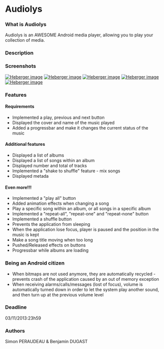 <h1>Audiolys</h1>

<h3>What is Audiolys</h3>

Audiolys is an AWESOME Android media player, allowing you to play your collection of media.

<h3>Description</h3>

<h3>Screenshots</h3>

<a href="http://www.hostingpics.net/viewer.php?id=156779mainscreen.png"><img src="http://img15.hostingpics.net/thumbs/mini_156779mainscreen.png" alt="Heberger image" /></a>
<a href="http://www.hostingpics.net/viewer.php?id=643004listsongs.png"><img src="http://img15.hostingpics.net/thumbs/mini_643004listsongs.png" alt="Heberger image" /></a>
<a href="http://www.hostingpics.net/viewer.php?id=869929musicplayed.png"><img src="http://img15.hostingpics.net/thumbs/mini_869929musicplayed.png" alt="Heberger image" /></a>
<a href="http://www.hostingpics.net/viewer.php?id=500888playingrepeatshuffle.png"><img src="http://img15.hostingpics.net/thumbs/mini_500888playingrepeatshuffle.png" alt="Heberger image" /></a>
<a href="http://www.hostingpics.net/viewer.php?id=878812shake2shuffle.png"><img src="http://img15.hostingpics.net/thumbs/mini_878812shake2shuffle.png" alt="Heberger image" /></a>

<h3>Features</h3>

<h4>Requirements</h4></dd>

<ul>
	<li>Implemented a play, previous and next button</li>
	<li>Displayed the cover and name of the music played</li>
	<li>Added a progressbar and make it changes the current status of the music</li>
</ul>
	
<h4>Additional features</h4>

<ul>
	<li>Displayed a list of albums</li>
	<li>Displayed a list of songs within an album</li>
	<li>Displayed number and total of tracks</li>
	<li>Implemented a "shake to shuffle" feature - mix songs</li>
	<li>Displayed metada</li>
</ul>

<h4>Even more!!!</h4>

<ul>
	<li>Implemented a "play all" button</li>
	<li>Added animation effects when changing a song</li>
	<li>Play a specific song within an album, or all songs in a specific album</li>
	<li>Implemented a "repeat-all", "repeat-one" and "repeat-none" button</li>
	<li>Implemented a shuffle button</li>
	<li>Prevents the application from sleeping</li>
	<li>When the application lose focus, player is paused and the position in the music is kept</li>
	<li>Make a song title moving when too long </li>
	<li>Pushed/Released effects on buttons </li>
	<li>Progressbar while albums are loading</li>
</ul>


<h3>Being an Android citizen</h3>

<ul>
	<li>When bitmaps are not used anymore, they are automatically recycled - prevents crash of the application caused
	by an out of memory exception</li>
	<li>When receiving alarms/calls/messages (lost of focus), volume is automatically turned down in order to let
	the system play another sound, and then turn up at the previous volume level</li>
</ul>

<h3>Deadline</h3>

03/11/2013:23h59

<h3>Authors</h3>

Simon PERAUDEAU & Benjamin DUGAST
